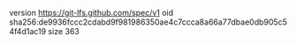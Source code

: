 version https://git-lfs.github.com/spec/v1
oid sha256:de9936fccc2cdabd9f981986350ae4c7ccca8a66a77dbae0db905c54f4d1ac19
size 363
